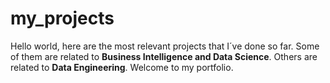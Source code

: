# my_projects
Hello world,
here are the most relevant projects that I´ve done so far.
Some of them are related to **Business Intelligence and Data Science**.
Others are related to **Data Engineering**.
Welcome to my portfolio.
